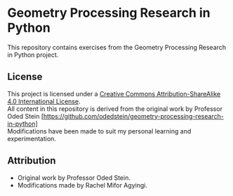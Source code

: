 # Geometry Processing Research in Python

This repository contains exercises from the Geometry Processing Research in Python project. 

## License
This project is licensed under a [Creative Commons Attribution-ShareAlike 4.0 International License](https://creativecommons.org/licenses/by-sa/4.0/).  
All content in this repository is derived from the original work by Professor Oded Stein [https://github.com/odedstein/geometry-processing-research-in-python]  
Modifications have been made to suit my personal learning and experimentation. 

## Attribution
- Original work by Professor Oded Stein.
- Modifications made by Rachel Mifor Agyingi.
